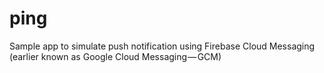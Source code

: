 # ping
Sample app to simulate push notification using Firebase Cloud Messaging (earlier known as Google Cloud Messaging — GCM)
